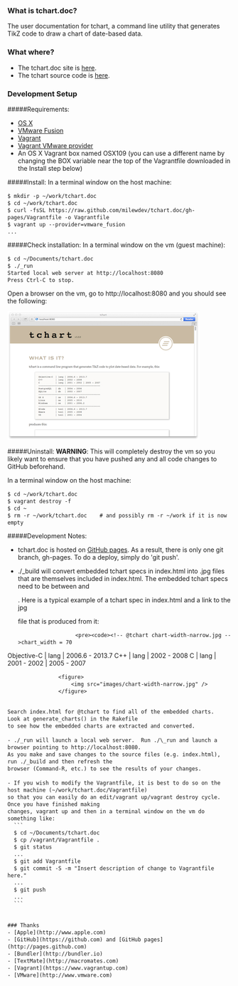 ### What is tchart.doc?
The user documentation for tchart, a command line utility that generates TikZ code to draw a chart of date-based data.

### What where?

- The tchart.doc site is [here](http://milewdev.github.io/tchart.doc/).
- The tchart source code is [here](https://github.com/milewdev/tchart).

### Development Setup

#####Requirements:
- [OS X](https://www.apple.com/osx/)
- [VMware Fusion](http://www.vmware.com/ca/en/products/fusion)
- [Vagrant](http://www.vagrantup.com)
- [Vagrant VMware provider](https://www.vagrantup.com/vmware)
- An OS X Vagrant box named OSX109 (you can use a different name by changing the BOX variable near the top of the Vagrantfile downloaded in the Install step below)

#####Install:
In a terminal window on the host machine:
```
$ mkdir -p ~/work/tchart.doc
$ cd ~/work/tchart.doc
$ curl -fsSL https://raw.github.com/milewdev/tchart.doc/gh-pages/Vagrantfile -o Vagrantfile
$ vagrant up --provider=vmware_fusion
...
```

#####Check installation:
In a terminal window on the vm (guest machine):
```
$ cd ~/Documents/tchart.doc
$ ./_run
Started local web server at http://localhost:8080
Press Ctrl-C to stop.

```
Open a browser on the vm, go to http://localhost:8080 and you should see the following:

![tchart.doc screenshot](screenshot.jpg)

#####Uninstall:
**WARNING**: This will completely destroy the vm so you likely want to ensure that you have 
pushed any and all code changes to GitHub beforehand.

In a terminal window on the host machine:
```
$ cd ~/work/tchart.doc
$ vagrant destroy -f
$ cd ~
$ rm -r ~/work/tchart.doc    # and possibly rm -r ~/work if it is now empty
```


#####Development Notes:
- tchart.doc is hosted on [GitHub pages](https://pages.github.com).  As a result, there is only one git 
branch, gh-pages.  To do a deploy, simply do 'git push'.

- ./_build will convert embedded tchart specs in index.html into .jpg files that are themselves included
  in index.html.  The embedded tchart specs need to be between <!-- @tchart filename.jpg --> and
  <!-- @end -->.  Here is a typical example of a tchart spec in index.html and a link to the jpg
  file that is produced from it:

  ```
                    <pre><code><!-- @tchart chart-width-narrow.jpg -->chart_width = 70
Objective-C  | lang | 2006.6 - 2013.7
C++          | lang | 2002 - 2008
C            | lang | 2001 - 2002 | 2005 - 2007
<!-- @end --></code></pre>
                    <figure>
                        <img src="images/chart-width-narrow.jpg" />
                    </figure>
  ```

  Search index.html for @tchart to find all of the embedded charts.  Look at generate_charts() in the Rakefile
  to see how the embedded charts are extracted and converted.

- ./_run will launch a local web server.  Run ./\_run and launch a browser pointing to http://localhost:8080.
As you make and save changes to the source files (e.g. index.html), run ./_build and then refresh the
browser (Command-R, etc.) to see the results of your changes.

- If you wish to modify the Vagrantfile, it is best to do so on the host machine (~/work/tchart.doc/Vagrantfile) 
so that you can easily do an edit/vagrant up/vagrant destroy cycle.  Once you have finished making 
changes, vagrant up and then in a terminal window on the vm do something like:
    ```
    $ cd ~/Documents/tchart.doc
    $ cp /vagrant/Vagrantfile .
    $ git status
    ...
    $ git add Vagrantfile
    $ git commit -S -m "Insert description of change to Vagrantfile here."
    ...
    $ git push
    ...
    ```


### Thanks
- [Apple](http://www.apple.com)
- [GitHub](https://github.com) and [GitHub pages](http://pages.github.com)
- [Bundler](http://bundler.io)
- [TextMate](http://macromates.com)
- [Vagrant](https://www.vagrantup.com)
- [VMware](http://www.vmware.com)
